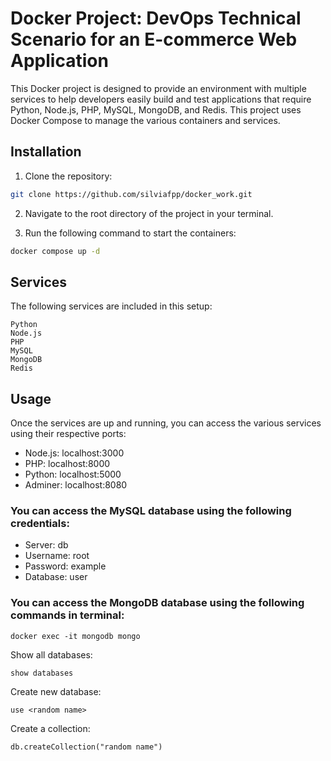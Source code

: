 # Docker Project: DevOps Technical Scenario for an E-commerce Web Application

This Docker project is designed to provide an environment with multiple services to help developers easily build and test applications that require Python, Node.js, PHP, MySQL, MongoDB, and Redis. This project uses Docker Compose to manage the various containers and services.

## Installation

1. Clone the repository:

```bash
git clone https://github.com/silviafpp/docker_work.git
```
2. Navigate to the root directory of the project in your terminal.

3. Run the following command to start the containers:

```bash
docker compose up -d
```
## Services
The following services are included in this setup:

    Python
    Node.js
    PHP
    MySQL
    MongoDB
    Redis
    
## Usage

Once the services are up and running, you can access the various services using their respective ports:

- Node.js: localhost:3000
- PHP: localhost:8000
- Python: localhost:5000
- Adminer: localhost:8080

### You can access the MySQL database using the following credentials:

- Server: db
- Username: root
- Password: example
- Database: user

### You can access the MongoDB database using the following commands in terminal:

```
docker exec -it mongodb mongo
```
Show all databases:
```
show databases
```
Create new database:
```
use <random name>
```
Create a collection:
```
db.createCollection("random name")
```

